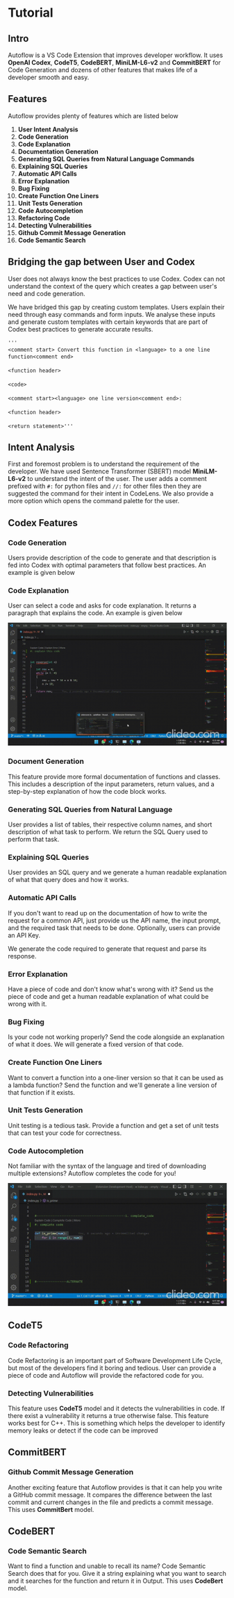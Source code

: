 ﻿# Tutorial

## Intro
Autoflow is a VS Code Extension that improves developer workflow. It uses **OpenAI Codex**, **CodeT5**, **CodeBERT**, **MiniLM-L6-v2** and **CommitBERT**  for Code Generation and dozens of other features that makes life of a developer smooth and easy. 

## Features
Autoflow provides plenty of features which are listed below

1.	**User Intent Analysis**
2. **Code Generation**
3. **Code Explanation**
4.  **Documentation Generation**
5. **Generating SQL Queries from Natural Language Commands**
6. **Explaining SQL Queries**
7. **Automatic API Calls**
8. **Error Explanation** 
9. **Bug Fixing**
10. **Create Function One Liners**
11. **Unit Tests Generation**
12. **Code Autocompletion**
13. **Refactoring Code**
14. **Detecting Vulnerabilities**
15. **Github Commit Message Generation**
16. **Code Semantic Search**


## Bridging the gap between User and Codex
User does not always know the best practices to use Codex. Codex can not understand the context of the query which creates a gap between user's need and code generation. 

We have bridged this gap by creating custom templates. Users explain their need through easy commands and form inputs. We analyse these inputs and generate custom templates with certain keywords that are part of Codex best practices to generate accurate results.

    '''
    <comment start> Convert this function in <language> to a one line function<comment end>
    
    <function header>
    
    <code>
    
    <comment start><language> one line version<comment end>:
    
    <function header>
    
    <return statement>'''

## Intent Analysis
First and foremost problem is to understand the requirement of the developer. We have used Sentence Transformer (SBERT) model **MiniLM-L6-v2** to understand the intent of the user. 
The user adds a comment prefixed with `#:` for python files and `//:` for other files then they are suggested the command for their intent in CodeLens. We also provide a more option which opens the command palette for the user.

## Codex Features


### Code Generation
Users provide description of the code to generate and that description is fed into Codex with optimal parameters that follow best practices. An example is given below

### Code Explanation
User can select a code and asks for code explanation. It returns a paragraph that explains the code. An example is given below

![code explanation](media/code-explanation.gif)



### Document Generation
This feature provide more formal documentation of functions and classes. This includes a description of the input parameters, return values, and a step-by-step explanation of how the code block works.

### Generating SQL Queries from Natural Language
User provides a list of tables, their respective column names, and short description of what task to perform. We return the SQL Query used to perform that task.

### Explaining SQL Queries
User provides an SQL query and we generate a human readable explanation of what that query does and how it works.

### Automatic API Calls
If you don't want to read up on the documentation of how to write the request for a common API, just provide us the API name, the input prompt, and the required task that needs to be done. Optionally, users can provide an API Key. 

We generate the code required to generate that request and parse its response.

### Error Explanation
Have a piece of code and don't know what's wrong with it? Send us the piece of code and get a human readable explanation of what could be wrong with it.

### Bug Fixing
Is your code not working properly? Send the code alongside an explanation of what it does. We will generate a fixed version of that code.

### Create Function One Liners
Want to convert a function into a one-liner version so that it can be used as a lambda function? Send the function and we'll generate a line version of that function if it exists.

### Unit Tests Generation
Unit testing is a tedious task. Provide a function and get a set of unit tests that can test your code for correctness.

### Code Autocompletion
Not familiar with the syntax of the language and tired of downloading multiple extensions? Autoflow completes the code for you! 

![code completion](media/code-completion.gif)

## CodeT5

### Code Refactoring
Code Refactoring is an important part of Software Development Life Cycle, but most of the developers find it boring and tedious. User can provide a piece of code and Autoflow will provide the refactored code for you.

### Detecting Vulnerabilities
This feature uses **CodeT5** model and it detects the vulnerabilities in code. If there exist a vulnerability it returns a true otherwise false. This feature works best for C++. This is something which helps the developer to identify memory leaks or detect if the code can be improved

## CommitBERT

### Github Commit Message Generation
Another exciting feature that Autoflow provides is that it can help you write a GitHub commit message. It compares the difference between the last commit and current changes in the file and predicts a commit message. This uses **CommitBert** model.

## CodeBERT

### Code Semantic Search
Want to find a function and unable to recall its name? Code Semantic Search does that for you. Give it a string explaining what you want to search and it searches for the function and return it in Output. This uses **CodeBert** model.

 

